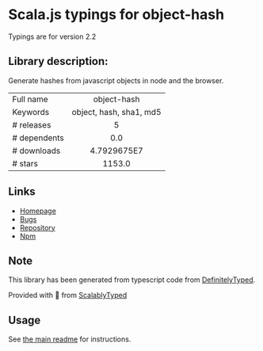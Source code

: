 
# Scala.js typings for object-hash

Typings are for version 2.2

## Library description:
Generate hashes from javascript objects in node and the browser.

|                    |                 |
| ------------------ | :-------------: |
| Full name          | object-hash |
| Keywords           | object, hash, sha1, md5 |
| # releases         | 5 |
| # dependents       | 0.0 |
| # downloads        | 4.7929675E7 |
| # stars            | 1153.0 |

## Links
- [Homepage](https://github.com/puleos/object-hash)
- [Bugs](https://github.com/puleos/object-hash/issues)
- [Repository](https://github.com/puleos/object-hash)
- [Npm](https://www.npmjs.com/package/object-hash)
    


## Note
This library has been generated from typescript code from [DefinitelyTyped](https://definitelytyped.org).

Provided with :purple_heart: from [ScalablyTyped](https://github.com/oyvindberg/ScalablyTyped)

## Usage
See [the main readme](../../readme.md) for instructions.


